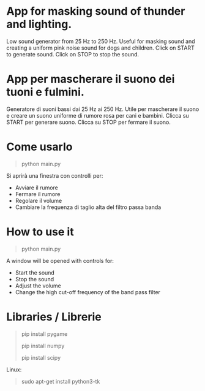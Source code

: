 # App for masking sound of thunder and lighting.
Low sound generator from 25 Hz to 250 Hz. 
Useful for masking sound and creating a uniform pink noise sound for dogs and children.
Click on START to generate sound.
Click on STOP to stop the sound.

# App per mascherare il suono dei tuoni e fulmini.
Generatore di suoni bassi dai 25 Hz ai 250 Hz. 
Utile per mascherare il suono e creare un suono uniforme di rumore rosa per cani e bambini.
Clicca su START per generare suono.
Clicca su STOP per fermare il suono.

# Come usarlo
> python main.py

Si aprirà una finestra con controlli per:
- Avviare il rumore
- Fermare il rumore
- Regolare il volume
- Cambiare la frequenza di taglio alta del filtro passa banda


# How to use it
> python main.py

A window will be opened with controls for:
- Start the sound
- Stop the sound
- Adjust the volume
- Change the high cut-off frequency of the band pass filter

# Libraries / Librerie
> pip install pygame
> 
> pip install numpy
> 
> pip install scipy

Linux:
> sudo apt-get install python3-tk

